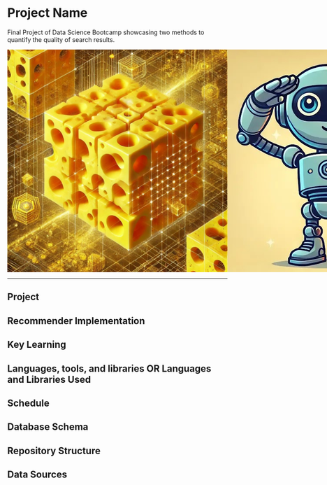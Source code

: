 # Project Name
Final Project of Data Science Bootcamp showcasing two methods to quantify the quality of search results.

<div style="display: flex;">
  <img src="images/high_dimensional_cheese.jpg" style="width: 33;">
  <img src="images/robotsalut.png" style="width: 33;">
</div>

----
## Project

## Recommender Implementation

## Key Learning

## Languages, tools, and libraries OR Languages and Libraries Used

## Schedule

## Database Schema

## Repository Structure

## Data Sources


